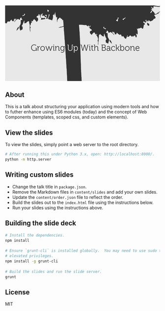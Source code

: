 ![](https://github.com/tbranyen/growing-up-with-backbone/raw/master/images/splash.png)

About
-----

This is a talk about structuring your application using modern tools and how to
futher enhance using ES6 modules (today) and the concept of Web Components
(templates, scoped css, and custom elements).

View the slides
---------------

To view the slides, simply point a web server to the root directory.

``` bash
# After running this under Python 3.x, open: http://localhost:8000/.
python -m http.server
```

Writing custom slides
---------------------

* Change the talk title in `package.json`.
* Remove the Markdown files in `content/slides` and add your own slides.
* Update the `content/order.json` file to reflect the order.
* Build the slides out to the `index.html` file using the instructions below.
* Run your slides using the instructions above.

Building the slide deck
-----------------------

``` bash
# Install the dependencies.
npm install

# Ensure `grunt-cli` is installed globally.  You may need to use sudo to gain
# elevated privileges.
npm install -g grunt-cli

# Build the slides and run the slide server.
grunt
```

License
-------

MIT
